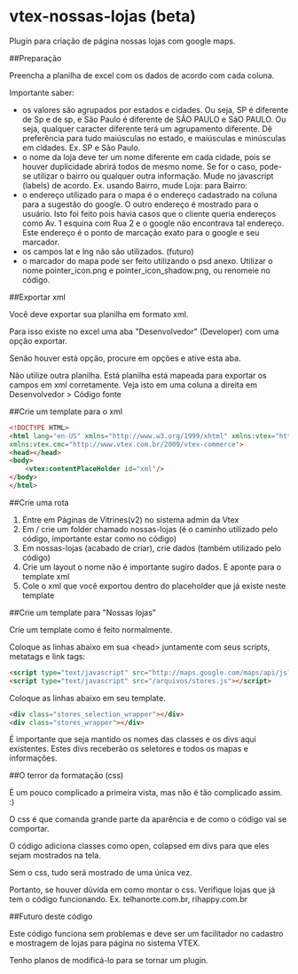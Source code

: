 vtex-nossas-lojas (beta)
========================

Plugin para criação de página nossas lojas com google maps.

##Preparação

Preencha a planilha de excel com os dados de acordo com cada coluna.

Importante saber:

* os valores são agrupados por estados e cidades. Ou seja, SP é diferente de Sp e de sp, e São Paulo é diferente de SÃO PAULO e SãO PAULO. Ou seja, qualquer caracter diferente terá um agrupamento diferente. Dê preferência para tudo maiúsculas no estado, e maiúsculas e minúsculas em cidades. Ex. SP e São Paulo.
* o nome da loja deve ter um nome diferente em cada cidade, pois se houver duplicidade abrirá todos de mesmo nome. Se for o caso, pode-se utilizar o bairro ou qualquer outra informação. Mude no javascript (labels) de acordo. Ex. usando Bairro, mude Loja: para Bairro:
* o endereço utilizado para o mapa é o endereço cadastrado na coluna para a sugestão do google. O outro endereço é mostrado para o usuário. Isto foi feito pois havia casos que o cliente queria endereços como Av. 1 esquina com Rua 2 e o google não encontrava tal endereço. Este endereço é o ponto de marcação exato para o google e seu marcador.
* os campos lat e lng não são utilizados. (futuro)
* o marcador do mapa pode ser feito utilizando o psd anexo. Utilizar o nome pointer_icon.png e pointer_icon_shadow.png, ou renomeie no código.

##Exportar xml

Você deve exportar sua planilha em formato xml.

Para isso existe no excel uma aba "Desenvolvedor" (Developer) com uma opção exportar.

Senão houver está opção, procure em opções e ative esta aba.

Não utilize outra planilha. Está planilha está mapeada para exportar os campos em xml corretamente. Veja isto em uma coluna a direita em Desenvolvedor > Código fonte

##Crie um template para o xml

```html
<!DOCTYPE HTML>
<html lang="en-US" xmlns="http://www.w3.org/1999/xhtml" xmlns:vtex="http://www.vtex.com.br/2009/vtex-common" 
xmlns:vtex.cmc="http://www.vtex.com.br/2009/vtex-commerce">
<head></head>
<body>
    <vtex:contentPlaceHolder id="xml"/>
</body>
</html>
```


##Crie uma rota

1. Entre em Páginas de Vitrines(v2) no sistema admin da Vtex
2. Em / crie um folder chamado nossas-lojas (é o caminho utilizado pelo código, importante estar como no código)
3. Em nossas-lojas (acabado de criar), crie dados (também utilizado pelo código)
4. Crie um layout o nome não é importante sugiro dados. E aponte para o template xml
5. Cole o xml que você exportou dentro do placeholder que já existe neste template

##Crie um template para "Nossas lojas"

Crie um template como é feito normalmente.

Coloque as linhas abaixo em sua &lt;head&gt; juntamente com seus scripts, metatags e link tags:

```html
<script type="text/javascript" src="http://maps.google.com/maps/api/js?sensor=true"></script>
<script type="text/javascript" src="/arquivos/stores.js"></script>
```

Coloque as linhas abaixo em seu template.

```html
<div class="stores_selection_wrapper"></div>
<div class="stores_wrapper"></div>
```

É importante que seja mantido os nomes das classes e os divs aqui existentes.
Estes divs receberão os seletores e todos os mapas e informações.

##O terror da formatação (css)

É um pouco complicado a primeira vista, mas não é tão complicado assim. :)

O css é que comanda grande parte da aparência e de como o código vai se comportar.

O código adiciona classes como open, colapsed em divs para que eles sejam mostrados na tela.

Sem o css, tudo será mostrado de uma única vez.

Portanto, se houver dúvida em como montar o css. Verifique lojas que já tem o código funcionando. Ex. telhanorte.com.br, rihappy.com.br

##Futuro deste código

Este código funciona sem problemas e deve ser um facilitador no cadastro e mostragem de lojas para página no sistema VTEX.

Tenho planos de modificá-lo para se tornar um plugin.

